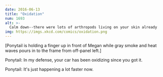 ```yaml
---
date: 2016-06-13
title: "Oxidation"
num: 1693
alt: >-
  Calm down--there were lots of arthropods living on your skin already. These ones are just bigger.
img: https://imgs.xkcd.com/comics/oxidation.png
---
```

[Ponytail is holding a finger up in front of Megan while gray smoke and heat waves pours in to the frame from off-panel left.]

Ponytail: In my defense, your car has been oxidizing since you got it.

Ponytail: It's just happening a lot faster now.